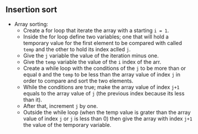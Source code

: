 ## Insertion sort
  - Array sorting:
    * Create a for loop that iterate the array with a starting `i = 1`.
    * Inside the for loop define two variables; one that will hold a temporary value for the first element to be compared with called `temp` and the other to hold its index aclled `j`.
    * Give the `j` variable the value of the iteration minus one.
    * Give the `temp` variable the value of the `i` index of the arr.
    * Create a while loop with the conditions of the `j` to be more than or equal `0` and the `temp` to be less than the array value of index `j` in order to compare and sort the two elements.
    * While the conditions are true; make the array value of index `j+1` equals to the array value of `j` (the previous index because its less than it).
    * After that, increment `j` by one.
    * Outside the while loop (when the temp value is grater than the array value of index `j` or `j` is less than 0) then give the array with index `j+1` the value of the temporary variable. 